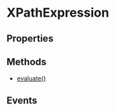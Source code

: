 # XPathExpression

## Properties

<ul class="items properties">

</ul>

## Methods

<ul class="items methods">
  <li>
    <a href="">evaluate()</a>
    <div></div>
  </li>
</ul>

## Events
